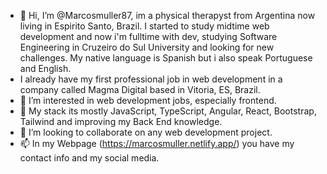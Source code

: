 - 👋 Hi, I’m @Marcosmuller87, im a physical therapyst from Argentina now living in Espirito Santo, Brazil. I started to study midtime web development and now i'm fulltime with dev, studying Software Engineering in Cruzeiro do Sul University
and looking for new challenges. My native language is Spanish but i also speak Portuguese and English.
- I already have my first professional job in web development in a company called Magma Digital based in Vitoria, ES, Brazil.
- 👀 I’m interested in web development jobs, especially frontend.
- 🌱 My stack its mostly JavaScript, TypeScript, Angular, React, Bootstrap, Tailwind and improving my Back End knowledge.
- 💞️ I’m looking to collaborate on any web development project.
- 📫 In my Webpage (https://marcosmuller.netlify.app/) you have my contact info and my social media. 

<!---
Marcosmuller87/Marcosmuller87 is a ✨ special ✨ repository because its `README.md` (this file) appears on your GitHub profile.
You can click the Preview link to take a look at your changes.
--->
